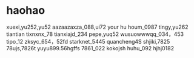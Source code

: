 # haohao
xuexi,yu252,yu52
aazaazaxza_088,ui72
your hu houm_0987
tingy,yu262
tiantian
tixnxnx_78
tianxiajd_234
pepe,yuq52
wusuowwwqq_034，453
tipo_12
zksyc_654，52fd
starknet_5445
quancheng4S
shjiki,7825
78ujs,7826t
yuyu899.56hgffs
7861_022
kokojsh
huhu_092
hjhj0182
